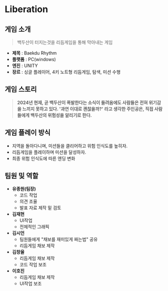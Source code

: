 # Liberation
## 게임 소개
> 백두산이 터지는것을 리듬게임을 통해 막아내는 게임

* **제목** : Baekdu Rhythm
* **플랫폼** : PC(windows)
* **엔진** : UNITY
* **장르** : 싱글 플레이어, 4키 노트형 리듬게임, 탐색, 미션 수행

## 게임 스토리
> **2024년 현재, 곧 백두산이 폭발한다는 소식이 들려옴에도 사람들은 전혀 위기감을 느끼지 못하고 있다. '과연 이대로 괜찮을까?' 라고 생각한 주인공은, 직접 사람들에게 백두산의 위험성을 알리기로 한다.**
## 게임 플레이 방식
* 지역을 돌아다니며, 미션들을 클리어하고 위험 인식도를 높히자.
* 리듬게임을 플레이하며 미션을 달성하자.
* 최종 위험 인식도에 따른 엔딩 변화
## 팀원 및 역할
* **유종원(팀장)**
  * 코드 작업
  * 의견 조율
  * 발표 자료 제작 밑 검토
* **김재현**
  * UI작업
  * 전체적인 그래픽
* **김시언**
  * 팀원들에게 "채보를 재미있게 짜는법" 공유
  * 리듬게임 채보 제작
* **김창율**
  * 리듬게임 채보 제작
  * 코드 작업 보조
* **이호진**
  * 리듬게임 채보 제작
  * UI작업 보조
